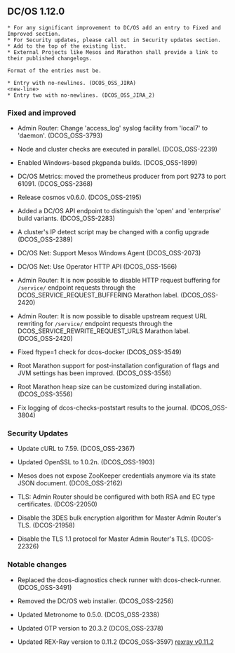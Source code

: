 ## DC/OS 1.12.0

```
* For any significant improvement to DC/OS add an entry to Fixed and Improved section.
* For Security updates, please call out in Security updates section.
* Add to the top of the existing list.
* External Projects like Mesos and Marathon shall provide a link to their published changelogs.

Format of the entries must be.

* Entry with no-newlines. (DCOS_OSS_JIRA)
<new-line>
* Entry two with no-newlines. (DCOS_OSS_JIRA_2)
```


### Fixed and improved

* Admin Router: Change 'access_log' syslog facility from 'local7' to 'daemon'. (DCOS_OSS-3793)

* Node and cluster checks are executed in parallel. (DCOS_OSS-2239)

* Enabled Windows-based pkgpanda builds. (DCOS_OSS-1899)

* DC/OS Metrics: moved the prometheus producer from port 9273 to port 61091. (DCOS_OSS-2368)

* Release cosmos v0.6.0. (DCOS_OSS-2195)

* Added a DC/OS API endpoint to distinguish the 'open' and 'enterprise' build variants. (DCOS_OSS-2283)

* A cluster's IP detect script may be changed with a config upgrade (DCOS_OSS-2389)

* DC/OS Net: Support Mesos Windows Agent (DCOS_OSS-2073)

* DC/OS Net: Use Operator HTTP API (DCOS_OSS-1566)

* Admin Router: It is now possible to disable HTTP request buffering for `/service/` endpoint requests through the DCOS_SERVICE_REQUEST_BUFFERING Marathon label. (DCOS_OSS-2420)

* Admin Router: It is now possible to disable upstream request URL rewriting for `/service/` endpoint requests through the DCOS_SERVICE_REWRITE_REQUEST_URLS Marathon label. (DCOS_OSS-2420)

* Fixed ftype=1 check for dcos-docker (DCOS_OSS-3549)

* Root Marathon support for post-installation configuration of flags and JVM settings has been improved. (DCOS_OSS-3556)

* Root Marathon heap size can be customized during installation. (DCOS_OSS-3556)

* Fix logging of dcos-checks-poststart results to the journal. (DCOS_OSS-3804)


### Security Updates

* Update cURL to 7.59. (DCOS_OSS-2367)

* Updated OpenSSL to 1.0.2n. (DCOS_OSS-1903)

* Mesos does not expose ZooKeeper credentials anymore via its state JSON document. (DCOS_OSS-2162)

* TLS: Admin Router should be configured with both RSA and EC type certificates. (DCOS-22050)

* Disable the 3DES bulk encryption algorithm for Master Admin Router's TLS. (DCOS-21958)

* Disable the TLS 1.1 protocol for Master Admin Router's TLS. (DCOS-22326)


### Notable changes

* Replaced the dcos-diagnostics check runner with dcos-check-runner. (DCOS_OSS-3491)

* Removed the DC/OS web installer. (DCOS_OSS-2256)

* Updated Metronome to 0.5.0. (DCOS_OSS-2338)

* Updated OTP version to 20.3.2 (DCOS_OSS-2378)

* Updated REX-Ray version to 0.11.2 (DCOS_OSS-3597) [rexray v0.11.2](https://github.com/rexray/rexray/releases/tag/v0.11.2)
